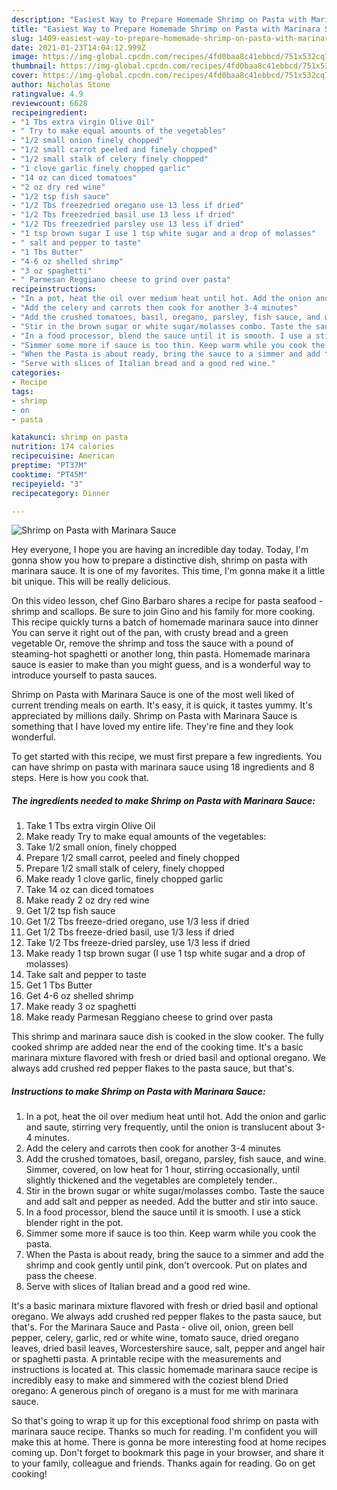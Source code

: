 ```yaml
---
description: "Easiest Way to Prepare Homemade Shrimp on Pasta with Marinara Sauce"
title: "Easiest Way to Prepare Homemade Shrimp on Pasta with Marinara Sauce"
slug: 1409-easiest-way-to-prepare-homemade-shrimp-on-pasta-with-marinara-sauce
date: 2021-01-23T14:04:12.999Z
image: https://img-global.cpcdn.com/recipes/4fd0baa8c41ebbcd/751x532cq70/shrimp-on-pasta-with-marinara-sauce-recipe-main-photo.jpg
thumbnail: https://img-global.cpcdn.com/recipes/4fd0baa8c41ebbcd/751x532cq70/shrimp-on-pasta-with-marinara-sauce-recipe-main-photo.jpg
cover: https://img-global.cpcdn.com/recipes/4fd0baa8c41ebbcd/751x532cq70/shrimp-on-pasta-with-marinara-sauce-recipe-main-photo.jpg
author: Nicholas Stone
ratingvalue: 4.9
reviewcount: 6628
recipeingredient:
- "1 Tbs extra virgin Olive Oil"
- " Try to make equal amounts of the vegetables"
- "1/2 small onion finely chopped"
- "1/2 small carrot peeled and finely chopped"
- "1/2 small stalk of celery finely chopped"
- "1 clove garlic finely chopped garlic"
- "14 oz can diced tomatoes"
- "2 oz dry red wine"
- "1/2 tsp fish sauce"
- "1/2 Tbs freezedried oregano use 13 less if dried"
- "1/2 Tbs freezedried basil use 13 less if dried"
- "1/2 Tbs freezedried parsley use 13 less if dried"
- "1 tsp brown sugar I use 1 tsp white sugar and a drop of molasses"
- " salt and pepper to taste"
- "1 Tbs Butter"
- "4-6 oz shelled shrimp"
- "3 oz spaghetti"
- " Parmesan Reggiano cheese to grind over pasta"
recipeinstructions:
- "In a pot, heat the oil over medium heat until hot. Add the onion and garlic and saute, stirring very frequently, until the onion is translucent about 3-4 minutes."
- "Add the celery and carrots then cook for another 3-4 minutes"
- "Add the crushed tomatoes, basil, oregano, parsley, fish sauce, and wine. Simmer, covered, on low heat for 1 hour, stirring occasionally, until slightly thickened and the vegetables are completely tender.."
- "Stir in the brown sugar or white sugar/molasses combo. Taste the sauce and add salt and pepper as needed. Add the butter and stir into sauce."
- "In a food processor, blend the sauce until it is smooth. I use a stick blender right in the pot."
- "Simmer some more if sauce is too thin. Keep warm while you cook the pasta."
- "When the Pasta is about ready, bring the sauce to a simmer and add the shrimp and cook gently until pink, don&#39;t overcook. Put on plates and pass the cheese."
- "Serve with slices of Italian bread and a good red wine."
categories:
- Recipe
tags:
- shrimp
- on
- pasta

katakunci: shrimp on pasta 
nutrition: 174 calories
recipecuisine: American
preptime: "PT37M"
cooktime: "PT45M"
recipeyield: "3"
recipecategory: Dinner

---
```



![Shrimp on Pasta with Marinara Sauce](https://img-global.cpcdn.com/recipes/4fd0baa8c41ebbcd/751x532cq70/shrimp-on-pasta-with-marinara-sauce-recipe-main-photo.jpg)

Hey everyone, I hope you are having an incredible day today. Today, I'm gonna show you how to prepare a distinctive dish, shrimp on pasta with marinara sauce. It is one of my favorites. This time, I'm gonna make it a little bit unique. This will be really delicious.

On this video lesson, chef Gino Barbaro shares a recipe for pasta seafood - shrimp and scallops. Be sure to join Gino and his family for more cooking. This recipe quickly turns a batch of homemade marinara sauce into dinner You can serve it right out of the pan, with crusty bread and a green vegetable Or, remove the shrimp and toss the sauce with a pound of steaming-hot spaghetti or another long, thin pasta. Homemade marinara sauce is easier to make than you might guess, and is a wonderful way to introduce yourself to pasta sauces.

Shrimp on Pasta with Marinara Sauce is one of the most well liked of current trending meals on earth. It's easy, it is quick, it tastes yummy. It's appreciated by millions daily. Shrimp on Pasta with Marinara Sauce is something that I have loved my entire life. They're fine and they look wonderful.


To get started with this recipe, we must first prepare a few ingredients. You can have shrimp on pasta with marinara sauce using 18 ingredients and 8 steps. Here is how you cook that.

<!--inarticleads1-->

##### The ingredients needed to make Shrimp on Pasta with Marinara Sauce:

1. Take 1 Tbs extra virgin Olive Oil
1. Make ready  Try to make equal amounts of the vegetables:
1. Take 1/2 small onion, finely chopped
1. Prepare 1/2 small carrot, peeled and finely chopped
1. Prepare 1/2 small stalk of celery, finely chopped
1. Make ready 1 clove garlic, finely chopped garlic
1. Take 14 oz can diced tomatoes
1. Make ready 2 oz dry red wine
1. Get 1/2 tsp fish sauce
1. Get 1/2 Tbs freeze-dried oregano, use 1/3 less if dried
1. Get 1/2 Tbs freeze-dried basil, use 1/3 less if dried
1. Take 1/2 Tbs freeze-dried parsley, use 1/3 less if dried
1. Make ready 1 tsp brown sugar (I use 1 tsp white sugar and a drop of molasses)
1. Take  salt and pepper to taste
1. Get 1 Tbs Butter
1. Get 4-6 oz shelled shrimp
1. Make ready 3 oz spaghetti
1. Make ready  Parmesan Reggiano cheese to grind over pasta


This shrimp and marinara sauce dish is cooked in the slow cooker. The fully cooked shrimp are added near the end of the cooking time. It&#39;s a basic marinara mixture flavored with fresh or dried basil and optional oregano. We always add crushed red pepper flakes to the pasta sauce, but that&#39;s. 

<!--inarticleads2-->

##### Instructions to make Shrimp on Pasta with Marinara Sauce:

1. In a pot, heat the oil over medium heat until hot. Add the onion and garlic and saute, stirring very frequently, until the onion is translucent about 3-4 minutes.
1. Add the celery and carrots then cook for another 3-4 minutes
1. Add the crushed tomatoes, basil, oregano, parsley, fish sauce, and wine. Simmer, covered, on low heat for 1 hour, stirring occasionally, until slightly thickened and the vegetables are completely tender..
1. Stir in the brown sugar or white sugar/molasses combo. Taste the sauce and add salt and pepper as needed. Add the butter and stir into sauce.
1. In a food processor, blend the sauce until it is smooth. I use a stick blender right in the pot.
1. Simmer some more if sauce is too thin. Keep warm while you cook the pasta.
1. When the Pasta is about ready, bring the sauce to a simmer and add the shrimp and cook gently until pink, don&#39;t overcook. Put on plates and pass the cheese.
1. Serve with slices of Italian bread and a good red wine.


It&#39;s a basic marinara mixture flavored with fresh or dried basil and optional oregano. We always add crushed red pepper flakes to the pasta sauce, but that&#39;s. For the Marinara Sauce and Pasta - olive oil, onion, green bell pepper, celery, garlic, red or white wine, tomato sauce, dried oregano leaves, dried basil leaves, Worcestershire sauce, salt, pepper and angel hair or spaghetti pasta. A printable recipe with the measurements and instructions is located at. This classic homemade marinara sauce recipe is incredibly easy to make and simmered with the coziest blend Dried oregano: A generous pinch of oregano is a must for me with marinara sauce. 

So that's going to wrap it up for this exceptional food shrimp on pasta with marinara sauce recipe. Thanks so much for reading. I'm confident you will make this at home. There is gonna be more interesting food at home recipes coming up. Don't forget to bookmark this page in your browser, and share it to your family, colleague and friends. Thanks again for reading. Go on get cooking!
